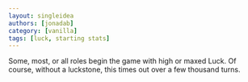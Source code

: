 ```yaml
---
layout: singleidea
authors: [jonadab]
category: [vanilla]
tags: [luck, starting stats]
---
```

Some, most, or all roles begin the game with high or maxed Luck. Of course, without a luckstone, this times out over a few thousand turns.
